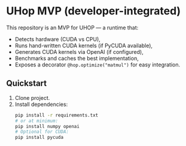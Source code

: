 # UHop MVP (developer-integrated)

This repository is an MVP for UHOP — a runtime that:
- Detects hardware (CUDA vs CPU),
- Runs hand-written CUDA kernels (if PyCUDA available),
- Generates CUDA kernels via OpenAI (if configured),
- Benchmarks and caches the best implementation,
- Exposes a decorator `@hop.optimize("matmul")` for easy integration.

## Quickstart

1. Clone project.
2. Install dependencies:
   ```bash
   pip install -r requirements.txt
   # or at minimum:
   pip install numpy openai
   # Optional for CUDA:
   pip install pycuda
